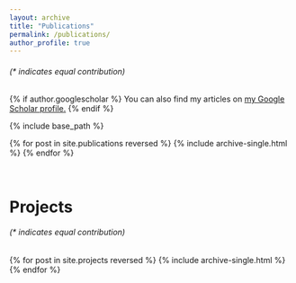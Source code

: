```yaml
---
layout: archive
title: "Publications"
permalink: /publications/
author_profile: true
---
```


###### *(\* indicates equal contribution)*

{% if author.googlescholar %}
  You can also find my articles on <u><a href="{{author.googlescholar}}">my Google Scholar profile</a>.</u>
{% endif %}

{% include base_path %}

{% for post in site.publications reversed %}
  {% include archive-single.html %}
{% endfor %}

<br>

# Projects

###### *(\* indicates equal contribution)*

{% for post in site.projects reversed %}
  {% include archive-single.html %}
{% endfor %}
